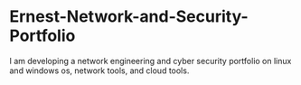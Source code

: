 # Ernest-Network-and-Security-Portfolio
I am developing a network engineering and cyber security portfolio on linux and windows os, network tools, and cloud tools.
